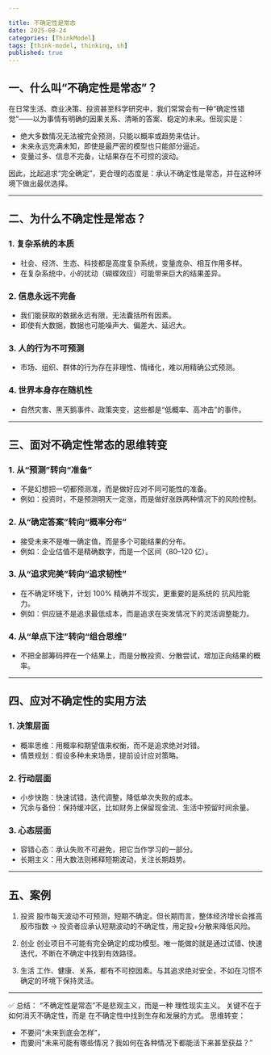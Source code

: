 ```yaml
---

title: 不确定性是常态
date: 2025-08-24
categories: [ThinkModel]
tags: [think-model, thinking, sh]
published: true
---
```



## 一、什么叫“不确定性是常态”？

在日常生活、商业决策、投资甚至科学研究中，我们常常会有一种“确定性错觉”——以为事情有明确的因果关系、清晰的答案、稳定的未来。但现实是：

* 绝大多数情况无法被完全预测，只能以概率或趋势来估计。
* 未来永远充满未知，即使是最严密的模型也只能部分逼近。
* 变量过多、信息不完备，让结果存在不可控的波动。

因此，比起追求“完全确定”，更合理的态度是：承认不确定性是常态，并在这种环境下做出最优选择。

---

## 二、为什么不确定性是常态？

### 1. 复杂系统的本质

* 社会、经济、生态、科技都是高度复杂系统，变量庞杂、相互作用多样。
* 在复杂系统中，小的扰动（蝴蝶效应）可能带来巨大的结果差异。

### 2. 信息永远不完备

* 我们能获取的数据永远有限，无法囊括所有因素。
* 即使有大数据，数据也可能噪声大、偏差大、延迟大。

### 3. 人的行为不可预测

* 市场、组织、群体的行为存在非理性、情绪化，难以用精确公式预测。

### 4. 世界本身存在随机性

* 自然灾害、黑天鹅事件、政策突变，这些都是“低概率、高冲击”的事件。

---

## 三、面对不确定性常态的思维转变

### 1. 从“预测”转向“准备”

* 不是幻想把一切都预测准，而是做好应对不同可能性的准备。
* 例如：投资时，不是预测明天一定涨，而是做好涨跌两种情况下的风险控制。

### 2. 从“确定答案”转向“概率分布”

* 接受未来不是唯一确定值，而是多个可能结果的分布。
* 例如：企业估值不是精确数字，而是一个区间（80–120 亿）。

### 3. 从“追求完美”转向“追求韧性”

* 在不确定环境下，计划 100% 精确并不现实，更重要的是系统的 抗风险能力。
* 例如：供应链不是追求最低成本，而是追求在突发情况下的灵活调整能力。

### 4. 从“单点下注”转向“组合思维”

* 不把全部筹码押在一个结果上，而是分散投资、分散尝试，增加正向结果的概率。

---

## 四、应对不确定性的实用方法

### 1. 决策层面

* 概率思维：用概率和期望值来权衡，而不是追求绝对对错。
* 情景规划：假设多种未来场景，提前设计应对策略。

### 2. 行动层面

* 小步快跑：快速试错，迭代调整，降低单次失败的成本。
* 冗余与备份：保持缓冲区，比如财务上保留现金流、生活中预留时间余量。

### 3. 心态层面

* 容错心态：承认失败不可避免，把它当作学习的一部分。
* 长期主义：用大数法则稀释短期波动，关注长期趋势。

---

## 五、案例

1. 投资
   股市每天波动不可预测，短期不确定。但长期而言，整体经济增长会推高股市指数 → 投资者应承认短期波动的不确定性，用定投+分散来降低风险。

2. 创业
   创业项目不可能有完全确定的成功模型。唯一能做的就是通过试错、快速迭代，不断在不确定中找到有效路径。

3. 生活
   工作、健康、关系，都有不可控因素。与其追求绝对安全，不如在习惯不确定的环境下保持灵活。

---

✅ 总结：
“不确定性是常态”不是悲观主义，而是一种 理性现实主义。
关键不在于如何消灭不确定性，而是 在不确定性中找到生存和发展的方式。
思维转变：

* 不要问“未来到底会怎样”，
* 而要问“未来可能有哪些情况？我如何在各种情况下都能活下来甚至获益？”
